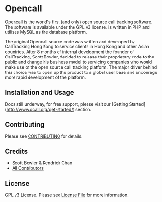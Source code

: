 # Opencall

Opencall is the world's first (and only) open source call tracking software. The software is 
available under the GPL v3 license, is written in PHP and utilises MySQL as the database platform.

The original Opencall source code was written and developed by CallTracking Hong Kong to service 
clients in Hong Kong and other Asian countries. After 8 months of internal development the founder 
of CallTracking, Scott Bowler, decided to release their proprietary code to the public and change 
his business model to servicing companies who would make use of the open source call tracking platform. 
The major driver behind this choice was to open up the product to a global user base and encourage 
more rapid development of the platform.


## Installation and Usage

Docs still underway, for free support, please visit our [Getting Started] (http://www.ocall.org/get-started/) section.


## Contributing

Please see [CONTRIBUTING](http://www.ocall.org/get-involved/) for details.


## Credits

- Scott Bowler & Kendrick Chan
- [All Contributors](https://github.com/calltrackingasia/opencall/contributors)


## License

GPL v3 License. Please see [License File](https://www.gnu.org/copyleft/gpl.html) for more information.
